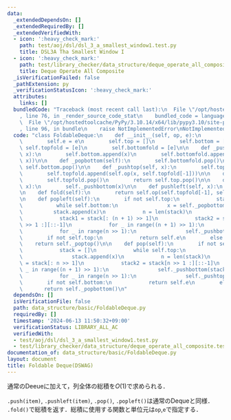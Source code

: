 ```yaml
---
data:
  _extendedDependsOn: []
  _extendedRequiredBy: []
  _extendedVerifiedWith:
  - icon: ':heavy_check_mark:'
    path: test/aoj/dsl/dsl_3_a_smallest_window1.test.py
    title: DSL3A Tha Smallest Window I
  - icon: ':heavy_check_mark:'
    path: test/library_checker/data_structure/deque_operate_all_composite.test.py
    title: Deque Operate All Composite
  _isVerificationFailed: false
  _pathExtension: py
  _verificationStatusIcon: ':heavy_check_mark:'
  attributes:
    links: []
  bundledCode: "Traceback (most recent call last):\n  File \"/opt/hostedtoolcache/PyPy/3.10.14/x64/lib/pypy3.10/site-packages/onlinejudge_verify/documentation/build.py\"\
    , line 76, in _render_source_code_stat\n    bundled_code = language.bundle(\n\
    \  File \"/opt/hostedtoolcache/PyPy/3.10.14/x64/lib/pypy3.10/site-packages/onlinejudge_verify/languages/python.py\"\
    , line 96, in bundle\n    raise NotImplementedError\nNotImplementedError\n"
  code: "class FoldableDeque:\n    def __init__(self, op, e):\n        self.op = op\n\
    \        self.e = e\n        self.top = []\n        self.bottom = []\n       \
    \ self.topfold = [e]\n        self.bottomfold = [e]\n\n    def _pushbottom(self,\
    \ x):\n        self.bottom.append(x)\n        self.bottomfold.append(self.op(self.bottomfold[-1],\
    \ x))\n\n    def _popbottom(self):\n        self.bottomfold.pop()\n        return\
    \ self.bottom.pop()\n\n    def _pushtop(self, x):\n        self.top.append(x)\n\
    \        self.topfold.append(self.op(x, self.topfold[-1]))\n\n    def _poptop(self):\n\
    \        self.topfold.pop()\n        return self.top.pop()\n\n    def push(self,\
    \ x):\n        self._pushbottom(x)\n\n    def pushleft(self, x):\n        self._pushtop(x)\n\
    \n    def fold(self):\n        return self.op(self.topfold[-1], self.bottomfold[-1])\n\
    \n    def popleft(self):\n        if not self.top:\n            stack = []\n \
    \           while self.bottom:\n                x = self._popbottom()\n      \
    \          stack.append(x)\n            n = len(stack)\n            stack = stack[::-1]\n\
    \            stack1 = stack[: (n + 1) >> 1]\n            stack2 = stack[(n + 1)\
    \ >> 1 :][::-1]\n            for _ in range((n + 1) >> 1):\n                self._pushtop(stack1.pop())\n\
    \            for _ in range(n >> 1):\n                self._pushbottom(stack2.pop())\n\
    \        if not self.top:\n            return self.e\n        else:\n        \
    \    return self._poptop()\n\n    def pop(self):\n        if not self.bottom:\n\
    \            stack = []\n            while self.top:\n                x = self._poptop()\n\
    \                stack.append(x)\n            n = len(stack)\n            stack1\
    \ = stack[: n >> 1]\n            stack2 = stack[n >> 1 :][::-1]\n            for\
    \ _ in range((n + 1) >> 1):\n                self._pushbottom(stack2.pop())\n\
    \            for _ in range(n >> 1):\n                self._pushtop(stack1.pop())\n\
    \        if not self.bottom:\n            return self.e\n        else:\n     \
    \       return self._popbottom()\n"
  dependsOn: []
  isVerificationFile: false
  path: data_structure/basic/FoldableDeque.py
  requiredBy: []
  timestamp: '2024-06-13 11:50:32+09:00'
  verificationStatus: LIBRARY_ALL_AC
  verifiedWith:
  - test/aoj/dsl/dsl_3_a_smallest_window1.test.py
  - test/library_checker/data_structure/deque_operate_all_composite.test.py
documentation_of: data_structure/basic/FoldableDeque.py
layout: document
title: Foldable Deque(DSWAG)
---
```


通常のDeeueに加えて，列全体の総積を$O(1)$で求められる．

`.push(item)`, `.pushleft(item)`, `.pop()`, `.popleft()`は通常のDequeと同様．
`.fold()`で総積を返す．総積に使用する関数と単位元は`op`,`e`で指定する．